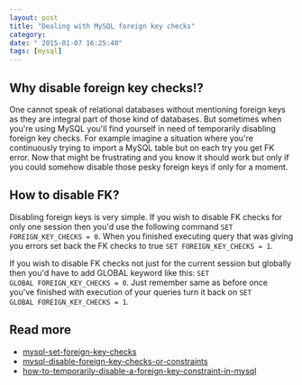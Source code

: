 ```yaml
---
layout: post
title: "Dealing with MySQL foreign key checks"
category: 
date: " 2015-01-07 16:25:40"
tags: [mysql]
---
```


## Why disable foreign key checks!?

One cannot speak of relational databases without mentioning foreign keys as they are integral part of those kind of databases.
But sometimes when you're using MySQL you'll find yourself in need of temporarily disabling foreign key checks.
For example imagine a situation where you're continuously trying to import a MySQL table but on each try you get FK error.
Now that might be frustrating and you know it should work but only if you could somehow disable those pesky foreign keys if only
for a moment.

## How to disable FK?

Disabling foreign keys is very simple. If you wish to disable FK checks for only one session then you'd use the
following command <code>SET FOREIGN_KEY_CHECKS = 0</code>.
When you finished executing query that was giving you errors set back the FK checks to true <code>SET FOREIGN_KEY_CHECKS = 1</code>.

If you wish to disable FK checks not just for the current session but globally then you'd have to add GLOBAL keyword like this:
<code>SET GLOBAL FOREIGN_KEY_CHECKS = 0</code>. Just remember same as before once you've finished with execution of
your queries turn it back on <code>SET GLOBAL FOREIGN_KEY_CHECKS = 1</code>.

## Read more

* [mysql-set-foreign-key-checks](http://stackoverflow.com/questions/8538636/mysql-set-foreign-key-checks "dealing with mysql foreign key checks")
* [mysql-disable-foreign-key-checks-or-constraints](https://gauravsohoni.wordpress.com/2009/03/09/mysql-disable-foreign-key-checks-or-constraints/ "disable mysql foreign key checks")
* [how-to-temporarily-disable-a-foreign-key-constraint-in-mysql](http://stackoverflow.com/questions/15501673/how-to-temporarily-disable-a-foreign-key-constraint-in-mysql "temp disable fk check")

